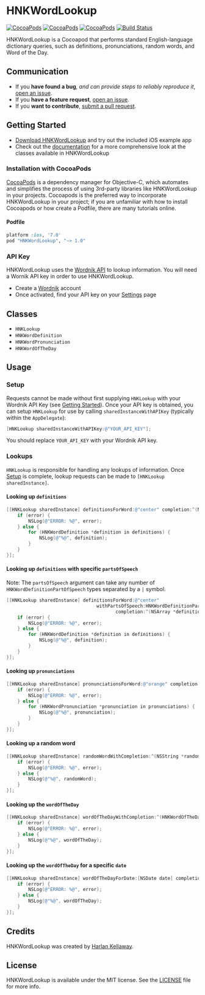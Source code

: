 # HNKWordLookup

[![CocoaPods](https://img.shields.io/cocoapods/v/HNKWordLookup.svg)]()
[![CocoaPods](https://img.shields.io/cocoapods/l/HNKWordLookup.svg)](https://raw.githubusercontent.com/hkellaway/HNKWordLookup/master/LICENSE)
[![CocoaPods](https://img.shields.io/cocoapods/p/HNKWordLookup.svg)]()
[![Build Status](https://travis-ci.org/hkellaway/HNKWordLookup.svg?branch=master)](https://travis-ci.org/hkellaway/HNKWordLookup)

HNKWordLookup is a Cocoapod that performs standard English-language dictionary queries, such as definitions, pronunciations, random words, and Word of the Day.

## Communication

- If you **have found a bug**, _and can provide steps to reliably reproduce it_, [open an issue](https://github.com/hkellaway/HNKWordLookup/issues/new).
- If you **have a feature request**, [open an issue](https://github.com/hkellaway/HNKWordLookup/issues/new).
- If you **want to contribute**, [submit a pull request](https://github.com/hkellaway/HNKWordLookup/pulls).

## Getting Started

- [Download HNKWordLookup](https://github.com/hkellaway/HNKWordLookup/archive/master.zip) and try out the included iOS example app
- Check out the [documentation](http://cocoadocs.org/docsets/HNKWordLookup/) for a more comprehensive look at the classes available in HNKWordLookup

### Installation with CocoaPods

[CocoaPods](http://cocoapods.org) is a dependency manager for Objective-C, which automates and simplifies the process of using 3rd-party libraries like HNKWordLookup in your projects. Cocoapods is the preferred way to incorporate HNKWordLookup in your project; if you are unfamiliar with how to install Cocoapods or how create a Podfile, there are many tutorials online.

#### Podfile

```ruby
platform :ios, '7.0'
pod "HNKWordLookup", "~> 1.0"
```

### API Key

HNKWordLookup uses the [Wordnik API](http://developer.wordnik.com/docs.html) to lookup information. You will need a Wornik API key in order to use HNKWordLookup.

* Create a [Wordnik](https://www.wordnik.com/signup) account
* Once activated, find your API key on your [Settings](https://www.wordnik.com/users/edit) page

## Classes

- `HNKLookup`
- `HNKWordDefinition`
- `HNKWordPronunciation`
- `HNKWordOfTheDay`

## Usage

### Setup

Requests cannot be made without first supplying `HNKLookup` with your Wordnik API Key (see [Getting Started](#getting-started)). Once your API key is obtained, you can setup `HNKLookup` for use by calling `sharedInstanceWithAPIKey` (typically within the `AppDelegate`):

```objective-c
[HNKLookup sharedInstanceWithAPIKey:@"YOUR_API_KEY"];
```

You should replace `YOUR_API_KEY` with your Wordnik API key.

### Lookups

`HNKLookup` is responsible for handling any lookups of information. Once [Setup](#setup) is complete, lookup requests can be made to `[HNKLookup sharedInstance]`.

#### Looking up `definitions`

```objective-c
[[HNKLookup sharedInstance] definitionsForWord:@"center" completion:^(NSArray *definitions, NSError *error) {
    if (error) {
        NSLog(@"ERROR: %@", error);
    } else {
        for (HNKWordDefinition *definition in definitions) {
	        NSLog(@"%@", definition);
		}
    }
}];
```

#### Looking up `definitions` with specific `partsOfSpeech`

Note: The `partsOfSpeech` argument can take any number of `HNKWordDefinitionPartOfSpeech` types separated by a `|` symbol.

```objective-c
[[HNKLookup sharedInstance] definitionsForWord:@"center" 
                                 withPartsOfSpeech:HNKWordDefinitionPartOfSpeechNoun | HNKWordDefinitionPartOfSpeechVerbTransitive
                                        completion:^(NSArray *definitions, NSError *error) {
    if (error) {
        NSLog(@"ERROR: %@", error);
    } else {
        for (HNKWordDefinition *definition in definitions) {
	        NSLog(@"%@", definition);
		}
    }
}];
```

#### Looking up `pronunciations`

```objective-c
[[HNKLookup sharedInstance] pronunciationsForWord:@"orange" completion:^(NSArray *pronunciations, NSError *error) {
    if (error) {
        NSLog(@"ERROR: %@", error);
    } else {
        for (HNKWordPronunciation *pronunciation in pronunciations) {
	        NSLog(@"%@", pronunciation);
		}
    }
}];
```

#### Looking up a random word

```objective-c
[[HNKLookup sharedInstance] randomWordWithCompletion:^(NSString *randomWord, NSError *error) {
    if (error) {
        NSLog(@"ERROR: %@", error);
    } else {
	    NSLog(@"%@", randomWord);
    }
}];
```

#### Looking up the `wordOfTheDay`

```objective-c
[[HNKLookup sharedInstance] wordOfTheDayWithCompletion:^(HNKWordOfTheDay *wordOfTheDay, NSError *error) {
    if (error) {
        NSLog(@"ERROR: %@", error);
    } else {
		NSLog(@"%@", wordOfTheDay);
    }
}];
```

#### Looking up the `wordOfTheDay` for a specific `date`

```objective-c
[[HNKLookup sharedInstance] wordOfTheDayForDate:[NSDate date] completion:^(HNKWordOfTheDay *wordOfTheDay, NSError *error) {
    if (error) {
        NSLog(@"ERROR: %@", error);
    } else {
		NSLog(@"%@", wordOfTheDay);
    }
}];
```

## Credits

HNKWordLookup was created by [Harlan Kellaway](http://harlankellaway.com).

## License

HNKWordLookup is available under the MIT license. See the [LICENSE](https://raw.githubusercontent.com/hkellaway/HNKWordLookup/master/LICENSE) file for more info.
